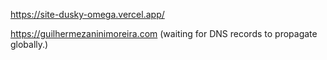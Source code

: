 https://site-dusky-omega.vercel.app/

https://guilhermezaninimoreira.com (waiting for DNS records to propagate globally.)
